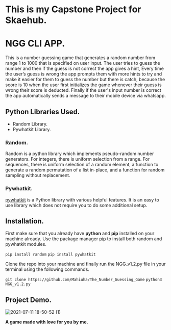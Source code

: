 # This is my Capstone Project for Skaehub.

# NGG CLI APP.

This is a number guessing game that generates a random number from range 1 to 1000 that is specified on user input.
The user tries to guess the number and then if the guess is not correct the app gives a hint, 
Every time the user’s guess is wrong the app prompts them with more hints to try and make it easier for them to guess the number but there is catch, because the score is 10 when the user first initializes the game whenever their guess is wrong their score is deducted.
Finally if the user's input number is correct the app automatically sends a message to their mobile device via whatsapp.

## Python Libraries Used.

* Random Library.
* Pywhatkit Library.

### Random.

Random is a python library which implements pseudo-random number generators.
For integers, there is uniform selection from a range. For sequences, there is uniform selection of a random element, a function to generate a random permutation of a list in-place, and a function for random sampling without replacement.

### Pywhatkit.

[pywhatkit](https://pypi.org/project/pywhatkit/) is a Python library with various helpful features. It is an easy to use library which does not require you to do some additional setup.

## Installation.

First make sure that you already have **python** and **pip** installed on your machine already.
Use the package manager [pip](https://pip.pypa.io/en/stable/) to install both random and pywhatkit modules.

```pip install random```
```pip install pywhatkit```

Clone the repo into your machine and finally run the NGG_v1.2.py file in your terminal using the following commands.

```git clone https://github.com/Mahiuha/The_Number_Guessing_Game```
```python3 NGG_v1.2.py```

## Project Demo.

![2021-07-11 18-50-52 (1)](https://user-images.githubusercontent.com/35099243/125201999-4b2c1600-e27a-11eb-923c-ace09c5dd7b0.gif)


**A game made with love for you by me.**
